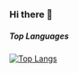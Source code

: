 ### Hi there 👋

##### Top Languages 

[![Top Langs](https://github-readme-stats.vercel.app/api/top-langs/?username=rickyraz&hide=html,scss,javascript&theme=onedark&layout=compact)](https://github.com/rickyraz/github-readme-stats)

<!---
rickyraz/rickyraz is a ✨ special ✨ repository because its `README.md` (this file) appears on your GitHub profile.
You can click the Preview link to take a look at your changes.
--->

